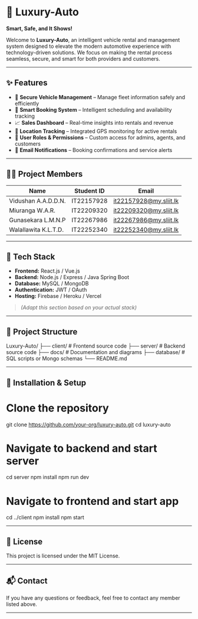 # 🚗 Luxury-Auto  
**Smart, Safe, and It Shows!**

Welcome to **Luxury-Auto**, an intelligent vehicle rental and management system designed to elevate the modern automotive experience with technology-driven solutions. We focus on making the rental process seamless, secure, and smart for both providers and customers.

---

## ✨ Features

- 🔐 **Secure Vehicle Management** – Manage fleet information safely and efficiently  
- 🧠 **Smart Booking System** – Intelligent scheduling and availability tracking  
- 📈 **Sales Dashboard** – Real-time insights into rentals and revenue  
- 📍 **Location Tracking** – Integrated GPS monitoring for active rentals  
- 👥 **User Roles & Permissions** – Custom access for admins, agents, and customers  
- 📩 **Email Notifications** – Booking confirmations and service alerts

---

## 🧑‍💻 Project Members

| Name | Student ID | Email |
|------|------------|-------|
| Vidushan A.A.D.D.N. | IT22157928 | [it22157928@my.sliit.lk](mailto:it22157928@my.sliit.lk) |
| Miuranga W.A.R. | IT22209320 | [it22209320@my.sliit.lk](mailto:it22209320@my.sliit.lk) |
| Gunasekara L.M.N.P | IT22267986 | [it22267986@my.sliit.lk](mailto:it22267986@my.sliit.lk) |
| Walallawita K.L.T.D. | IT22252340 | [it22252340@my.sliit.lk](mailto:it22252340@my.sliit.lk) |


---

## 🚀 Tech Stack

- **Frontend:** React.js / Vue.js  
- **Backend:** Node.js / Express / Java Spring Boot  
- **Database:** MySQL / MongoDB  
- **Authentication:** JWT / OAuth  
- **Hosting:** Firebase / Heroku / Vercel  
> *(Adapt this section based on your actual stack)*

---

## 📁 Project Structure

Luxury-Auto/
├── client/          # Frontend source code
├── server/          # Backend source code
├── docs/            # Documentation and diagrams
├── database/        # SQL scripts or Mongo schemas
└── README.md

---

## 📌 Installation & Setup

# Clone the repository
git clone https://github.com/your-org/luxury-auto.git
cd luxury-auto

# Navigate to backend and start server
cd server
npm install
npm run dev

# Navigate to frontend and start app
cd ../client
npm install
npm start

---

## 🤝 License

This project is licensed under the MIT License.

---

## 📬 Contact

If you have any questions or feedback, feel free to contact any member listed above.

---
